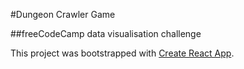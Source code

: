 #Dungeon Crawler Game

##freeCodeCamp data visualisation challenge

This project was bootstrapped with [Create React App](https://github.com/facebookincubator/create-react-app).
